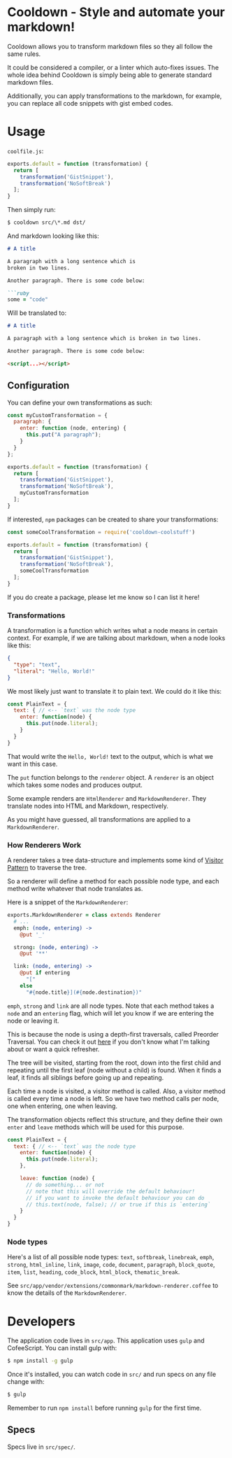 # Cooldown - Style and automate your markdown!
Cooldown allows you to transform markdown files so they all follow the same
rules.

It could be considered a compiler, or a linter which auto-fixes issues. The
whole  idea behind Cooldown is simply being able to generate standard markdown
files.

Additionally, you can apply transformations to the markdown, for example, you
can replace all code snippets with gist embed codes.

# Usage
`coolfile.js`:
```javascript
exports.default = function (transformation) {
  return [
    transformation('GistSnippet'),
    transformation('NoSoftBreak')
  ];
}
```

Then simply run:

```bash
$ cooldown src/\*.md dst/
```

And markdown looking like this:

```markdown
# A title

A paragraph with a long sentence which is
broken in two lines.

Another paragraph. There is some code below:

```ruby
some = "code"
```

Will be translated to:

```markdown
# A title

A paragraph with a long sentence which is broken in two lines.

Another paragraph. There is some code below:

<script...></script>
```

## Configuration
You can define your own transformations as such:

```javascript
const myCustomTransformation = {
  paragraph: {
    enter: function (node, entering) {
      this.put("A paragraph");
    }
  }
};

exports.default = function (transformation) {
  return [
    transformation('GistSnippet'),
    transformation('NoSoftBreak'),
    myCustomTransformation
  ];
}
```

If interested, `npm` packages can be created to share your transformations:

```javascript
const someCoolTransformation = require('cooldown-coolstuff')

exports.default = function (transformation) {
  return [
    transformation('GistSnippet'),
    transformation('NoSoftBreak'),
    someCoolTransformation
  ];
}
```

If you do create a package, please let me know so I can list it here!

### Transformations
A transformation is a function which writes what a node means in certain
context. For example, if we are talking about markdown, when a node looks like
this:

```json
{
  "type": "text",
  "literal": "Hello, World!"
}
```

We most likely just want to translate it to plain text. We could do it like
this:

```javascript
const PlainText = {
  text: { // <-- `text` was the node type
    enter: function(node) {
      this.put(node.literal);
    }
  }
}
```

That would write the `Hello, World!` text to the output, which is what we want
in this case.

The `put` function belongs to the `renderer` object. A `renderer` is an object
which takes some nodes and produces output.

Some example renders are `HtmlRenderer` and `MarkdownRenderer`. They translate
nodes into HTML and Markdown, respectively.

As you might have guessed, all transformations are applied to a
`MarkdownRenderer`.

### How Renderers Work
A renderer takes a tree data-structure and implements some kind of [Visitor
Pattern](https://en.wikipedia.org/wiki/Visitor_pattern) to traverse the tree.

So a renderer will define a method for each possible node type, and each method
write whatever that node translates as.

Here is a snippet of the `MarkdownRenderer`:

```coffee
exports.MarkdownRenderer = class extends Renderer
  # ...
  emph: (node, entering) ->
    @put '_'

  strong: (node, entering) ->
    @put '**'

  link: (node, entering) ->
    @put if entering
      "["
    else
      "#{node.title}](#{node.destination})"
```

`emph`, `strong` and `link` are all node types. Note that each method takes a
`node` and an `entering` flag, which will let you know if we are entering the
node or leaving it.

This is because the node is using a depth-first traversals, called Preorder
Traversal. You can check it out
[here](https://www.geeksforgeeks.org/bfs-vs-dfs-binary-tree/) if you don't know
what I'm talking about or want a quick refresher.

The tree will be visited, starting from the root, down into the first child and
repeating until the first leaf (node without a child) is found. When it finds a
leaf, it finds all siblings before going up and repeating.

Each time a node is visited, a visitor method is called. Also, a visitor method
is called every time a node is left. So we have two method calls per node, one
when entering, one when leaving.

The transformation objects reflect this structure, and they define their own
`enter` and `leave` methods which will be used for this purpose.

```javascript
const PlainText = {
  text: { // <-- `text` was the node type
    enter: function(node) {
      this.put(node.literal);
    },

    leave: function (node) {
      // do something... or not
      // note that this will override the default behaviour!
      // if you want to invoke the default behaviour you can do
      // this.text(node, false); // or true if this is `entering`
    }
  }
}
```

### Node types
Here's a list of all possible node types: `text`, `softbreak`, `linebreak`,
`emph`, `strong`, `html_inline`, `link`, `image`, `code`, `document`,
`paragraph`, `block_quote`, `item`, `list`, `heading`, `code_block`,
`html_block`, `thematic_break`.

See `src/app/vendor/extensions/commonmark/markdown-renderer.coffee` to know the
details of the `MarkdownRenderer`.

# Developers
The application code lives in `src/app`. This application uses `gulp` and
CofeeScript. You can install gulp with:

```bash
$ npm install -g gulp
```

Once it's installed, you can watch code in `src/` and run specs on any file
change with:

```bash
$ gulp
```

Remember to run `npm install` before running `gulp` for the first time.

## Specs
Specs live in `src/spec/`.
